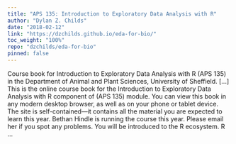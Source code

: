```yaml
---
title: "APS 135: Introduction to Exploratory Data Analysis with R"
author: "Dylan Z. Childs"
date: "2018-02-12"
link: "https://dzchilds.github.io/eda-for-bio/"
toc_weight: "100%"
repo: "dzchilds/eda-for-bio"
pinned: false
---
```


Course book for Introduction to Exploratory Data Analysis with R (APS 135) in the Department of Animal and Plant Sciences, University of Sheffield. [...] This is the online course book for the Introduction to Exploratory Data Analysis with R component of (APS 135) module. You can view this book in any modern desktop browser, as well as on your phone or tablet device. The site is self-contained—it contains all the material you are expected to learn this year. Bethan Hindle is running the course this year. Please email her if you spot any problems. You will be introduced to the R ecosystem. R ...
